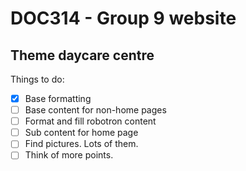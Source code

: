 # DOC314 - Group 9 website
## Theme daycare centre

Things to do:
- [x] Base formatting
- [ ] Base content for non-home pages 
- [ ] Format and fill robotron content
- [ ] Sub content for home page
- [ ] Find pictures. Lots of them.
- [ ] Think of more points.
